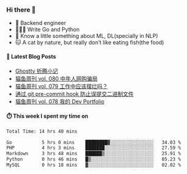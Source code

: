### Hi there 👋

- 🔧 Backend engineer
- 👨🏻‍💻 Write Go and Python
- 🔭 Know a little something about ML, DL(specially in NLP)
- 🐱 A cat by nature, but really don’t like eating fish(the food)

#### 📖 Latest Blog Posts
<!-- BLOG-POST-LIST:START -->
- [Ghostty 折腾小记](https://ameow.xyz/archives/configuring-ghostty)
- [猫鱼周刊 vol. 080 中年人网购骗局](https://ameow.xyz/archives/weekly-080)
- [猫鱼周刊 vol. 079 工作中应该摆烂吗？](https://ameow.xyz/archives/weekly-079)
- [通过 git pre-commit hook 防止误提交二进制文件](https://ameow.xyz/archives/prevent-commiting-binaries-with-pre-commit-hook)
- [猫鱼周刊 vol. 078 我的 Dev Portfolio](https://ameow.xyz/archives/weekly-078)
<!-- BLOG-POST-LIST:END -->

#### ⏱️ This week I spent my time on
<!--START_SECTION:waka-->

```txt
Total Time: 14 hrs 40 mins

Go           5 hrs 0 mins    ████████▓░░░░░░░░░░░░░░░░   34.03 %
PHP          4 hrs 3 mins    ███████░░░░░░░░░░░░░░░░░░   27.59 %
Markdown     3 hrs 48 mins   ██████▒░░░░░░░░░░░░░░░░░░   25.91 %
Python       0 hrs 46 mins   █▒░░░░░░░░░░░░░░░░░░░░░░░   05.23 %
MySQL        0 hrs 18 mins   ▓░░░░░░░░░░░░░░░░░░░░░░░░   02.02 %
```

<!--END_SECTION:waka-->

<!--
**LeslieLeung/LeslieLeung** is a ✨ _special_ ✨ repository because its `README.md` (this file) appears on your GitHub profile.

Here are some ideas to get you started:

- 🔭 I’m currently working on ...
- 🌱 I’m currently learning ...
- 👯 I’m looking to collaborate on ...
- 🤔 I’m looking for help with ...
- 💬 Ask me about ...
- 📫 How to reach me: ...
- 😄 Pronouns: ...
- ⚡ Fun fact: ...
-->
